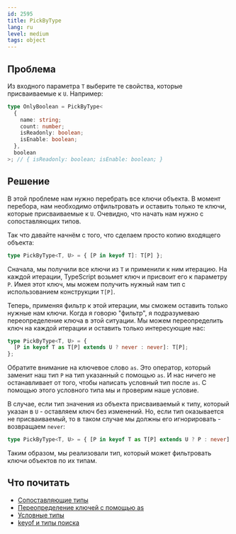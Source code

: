 ```yaml
---
id: 2595
title: PickByType
lang: ru
level: medium
tags: object
---
```


## Проблема

Из входного параметра `T` выберите те свойства, которые присваиваемые к `U`.
Например:

```typescript
type OnlyBoolean = PickByType<
  {
    name: string;
    count: number;
    isReadonly: boolean;
    isEnable: boolean;
  },
  boolean
>; // { isReadonly: boolean; isEnable: boolean; }
```

## Решение

В этой проблеме нам нужно перебрать все ключи объекта. В момент перебора, нам
необходимо отфильтровать и оставить только те ключи, которые присваиваемые к
`U`. Очевидно, что начать нам нужно с сопоставляющих типов.

Так что давайте начнём с того, что сделаем просто копию входящего объекта:

```typescript
type PickByType<T, U> = { [P in keyof T]: T[P] };
```

Сначала, мы получили все ключи из `T` и применили к ним итерацию. На каждой
итерации, TypeScript возьмет ключ и присвоит его к параметру `P`. Имея этот
ключ, мы можем получить нужный нам тип с использованием конструкции `T[P]`.

Теперь, применяя фильтр к этой итерации, мы сможем оставить только нужные нам
ключи. Когда я говорю "фильтр", я подразумеваю переопределение ключа в этой
ситуации. Мы можем переопределить ключ на каждой итерации и оставить только
интересующие нас:

```typescript
type PickByType<T, U> = {
  [P in keyof T as T[P] extends U ? never : never]: T[P];
};
```

Обратите внимание на ключевое слово `as`. Это оператор, который заменит наш тип
`P` на тип указанный с помощью `as`. И нас ничего не останавливает от того,
чтобы написать условный тип после `as`. С помощью этого условного типа мы и
проверим наше условие.

В случае, если тип значения из объекта присваиваемый к типу, который указан в
`U` - оставляем ключ без изменений. Но, если тип оказывается не присваиваемый,
то в таком случае мы должны его игнорировать - возвращаем `never`:

```typescript
type PickByType<T, U> = { [P in keyof T as T[P] extends U ? P : never]: T[P] };
```

Таким образом, мы реализовали тип, который может фильтровать ключи объектов по
их типам.

## Что почитать

- [Сопоставляющие типы](https://www.typescriptlang.org/docs/handbook/2/mapped-types.html)
- [Переопределение ключей с помощью as](https://www.typescriptlang.org/docs/handbook/2/mapped-types.html#key-remapping-via-as)
- [Условные типы](https://www.typescriptlang.org/docs/handbook/2/conditional-types.html)
- [keyof и типы поиска](https://www.typescriptlang.org/docs/handbook/release-notes/typescript-2-1.html#keyof-and-lookup-types)
